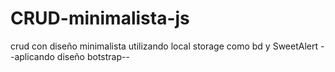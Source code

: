 # CRUD-minimalista-js
crud con diseño minimalista utilizando local storage como bd y SweetAlert
--aplicando diseño botstrap--
